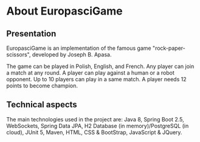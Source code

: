 # About EuropasciGame

Presentation
------------
EuropasciGame is an implementation of the famous game "rock-paper-scissors", developed by Joseph B. Apasa.

The game can be played in Polish, English, and French.
Any player can join a match at any round.
A player can play against a human or a robot opponent.
Up to 10 players can play in a same match.
A player needs 12 points to become champion.

Technical aspects
-----------------
The main technologies used in the project are: Java 8, Spring Boot 2.5, WebSockets, Spring Data JPA, H2 Database (in memory)/PostgreSQL (in cloud), JUnit 5, Maven, HTML, CSS & BootStrap, JavaScript & JQuery.
